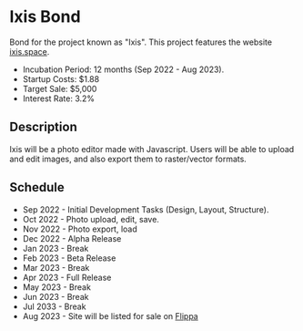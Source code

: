 # Ixis Bond
Bond for the project known as "Ixis". This project features the website [ixis.space](https://ixis.space/).

- Incubation Period: 12 months (Sep 2022 - Aug 2023).
- Startup Costs: $1.88
- Target Sale: $5,000
- Interest Rate: 3.2%

## Description
Ixis will be a photo editor made with Javascript. Users will be able to upload and edit images, and also export them to raster/vector formats.

## Schedule
* Sep 2022 - Initial Development Tasks (Design, Layout, Structure).
* Oct 2022 - Photo upload, edit, save.
* Nov 2022 - Photo export, load
* Dec 2022 - Alpha Release
* Jan 2023 - Break
* Feb 2023 - Beta Release
* Mar 2023 - Break
* Apr 2023 - Full Release
* May 2023 - Break
* Jun 2023 - Break
* Jul 2033 - Break
* Aug 2023 - Site will be listed for sale on [Flippa](https://flippa.com/)